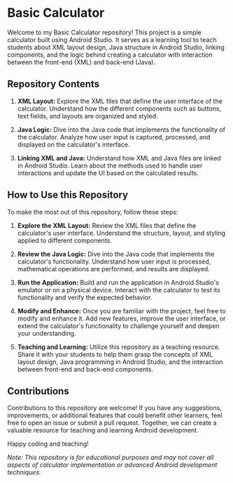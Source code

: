 # Basic Calculator

Welcome to my Basic Calculator repository! This project is a simple calculator built using Android Studio. It serves as a learning tool to teach students about XML layout design, Java structure in Android Studio, linking components, and the logic behind creating a calculator with interaction between the front-end (XML) and back-end (Java).


## Repository Contents
1. **XML Layout:** Explore the XML files that define the user interface of the calculator. Understand how the different components such as buttons, text fields, and layouts are organized and styled.

2. **Java Logic:** Dive into the Java code that implements the functionality of the calculator. Analyze how user input is captured, processed, and displayed on the calculator's interface.

3. **Linking XML and Java:** Understand how XML and Java files are linked in Android Studio. Learn about the methods used to handle user interactions and update the UI based on the calculated results.


## How to Use this Repository
To make the most out of this repository, follow these steps:

1. **Explore the XML Layout:** Review the XML files that define the calculator's user interface. Understand the structure, layout, and styling applied to different components.

2. **Review the Java Logic:** Dive into the Java code that implements the calculator's functionality. Understand how user input is processed, mathematical operations are performed, and results are displayed.

3. **Run the Application:** Build and run the application in Android Studio's emulator or on a physical device. Interact with the calculator to test its functionality and verify the expected behavior.

4. **Modify and Enhance:** Once you are familiar with the project, feel free to modify and enhance it. Add new features, improve the user interface, or extend the calculator's functionality to challenge yourself and deepen your understanding.

5. **Teaching and Learning:** Utilize this repository as a teaching resource. Share it with your students to help them grasp the concepts of XML layout design, Java programming in Android Studio, and the interaction between front-end and back-end components.


## Contributions
Contributions to this repository are welcome! If you have any suggestions, improvements, or additional features that could benefit other learners, feel free to open an issue or submit a pull request. Together, we can create a valuable resource for teaching and learning Android development.

Happy coding and teaching!

*Note: This repository is for educational purposes and may not cover all aspects of calculator implementation or advanced Android development techniques.*
